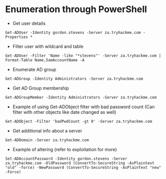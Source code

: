 # Enumeration through PowerShell

- Get user details
```
Get-ADUser -Identity gordon.stevens -Server za.tryhackme.com -Properties *
```

- Filter user with wildcard and table
```
Get-ADUser -Filter 'Name -like "*stevens"' -Server za.tryhackme.com | Format-Table Name,SamAccountName -A
```

- Enumerate AD group
```
Get-ADGroup -Identity Administrators -Server za.tryhackme.com
```

- Get AD Group membership
```
Get-ADGroupMember -Identity Administrators -Server za.tryhackme.com
```

- Example of using Get-ADObject filter with bad password count (Can filter with other objects like date changed as well)
```
Get-ADObject -Filter 'badPwdCount -gt 0' -Server za.tryhackme.com
```

- Get additional info about a server
```
Get-ADDomain -Server za.tryhackme.com
```

- Example of altering (refer to exploitation for more)
```
Set-ADAccountPassword -Identity gordon.stevens -Server za.tryhackme.com -OldPassword (ConvertTo-SecureString -AsPlaintext "old" -force) -NewPassword (ConvertTo-SecureString -AsPlainText "new" -Force)
```

